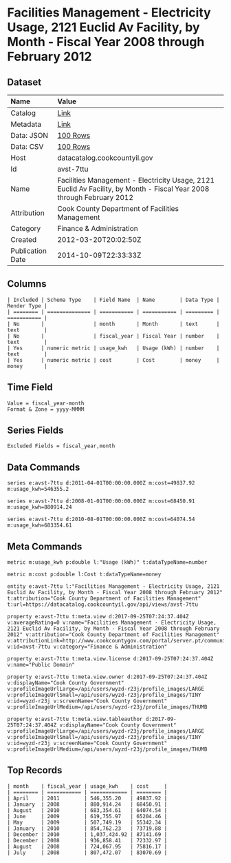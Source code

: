 # Facilities Management - Electricity Usage, 2121 Euclid Av Facility, by Month - Fiscal Year 2008 through February 2012

## Dataset

| Name | Value |
| :--- | :---- |
| Catalog | [Link](https://catalog.data.gov/dataset/facilities-management-electricity-usage-2121-euclid-av-facility-by-month-fiscal-year-200-2-bd509) |
| Metadata | [Link](https://datacatalog.cookcountyil.gov/api/views/avst-7ttu) |
| Data: JSON | [100 Rows](https://datacatalog.cookcountyil.gov/api/views/avst-7ttu/rows.json?max_rows=100) |
| Data: CSV | [100 Rows](https://datacatalog.cookcountyil.gov/api/views/avst-7ttu/rows.csv?max_rows=100) |
| Host | datacatalog.cookcountyil.gov |
| Id | avst-7ttu |
| Name | Facilities Management - Electricity Usage, 2121 Euclid Av Facility, by Month - Fiscal Year 2008 through February 2012 |
| Attribution | Cook County Department of Facilities Management |
| Category | Finance & Administration |
| Created | 2012-03-20T20:02:50Z |
| Publication Date | 2014-10-09T22:33:33Z |

## Columns

```ls
| Included | Schema Type    | Field Name  | Name        | Data Type | Render Type |
| ======== | ============== | =========== | =========== | ========= | =========== |
| No       |                | month       | Month       | text      | text        |
| No       |                | fiscal_year | Fiscal Year | number    | text        |
| Yes      | numeric metric | usage_kwh   | Usage (kWh) | number    | text        |
| Yes      | numeric metric | cost        | Cost        | money     | money       |
```

## Time Field

```ls
Value = fiscal_year-month
Format & Zone = yyyy-MMMM
```

## Series Fields

```ls
Excluded Fields = fiscal_year,month
```

## Data Commands

```ls
series e:avst-7ttu d:2011-04-01T00:00:00.000Z m:cost=49837.92 m:usage_kwh=546355.2

series e:avst-7ttu d:2008-01-01T00:00:00.000Z m:cost=68450.91 m:usage_kwh=880914.24

series e:avst-7ttu d:2010-08-01T00:00:00.000Z m:cost=64074.54 m:usage_kwh=683354.61
```

## Meta Commands

```ls
metric m:usage_kwh p:double l:"Usage (kWh)" t:dataTypeName=number

metric m:cost p:double l:Cost t:dataTypeName=money

entity e:avst-7ttu l:"Facilities Management - Electricity Usage, 2121 Euclid Av Facility, by Month - Fiscal Year 2008 through February 2012" t:attribution="Cook County Department of Facilities Management" t:url=https://datacatalog.cookcountyil.gov/api/views/avst-7ttu

property e:avst-7ttu t:meta.view d:2017-09-25T07:24:37.404Z v:averageRating=0 v:name="Facilities Management - Electricity Usage, 2121 Euclid Av Facility, by Month - Fiscal Year 2008 through February 2012" v:attribution="Cook County Department of Facilities Management" v:attributionLink=http://www.cookcountygov.com/portal/server.pt/community/facilities_management/294/facilities_management v:id=avst-7ttu v:category="Finance & Administration"

property e:avst-7ttu t:meta.view.license d:2017-09-25T07:24:37.404Z v:name="Public Domain"

property e:avst-7ttu t:meta.view.owner d:2017-09-25T07:24:37.404Z v:displayName="Cook County Government" v:profileImageUrlLarge=/api/users/wyzd-r23j/profile_images/LARGE v:profileImageUrlSmall=/api/users/wyzd-r23j/profile_images/TINY v:id=wyzd-r23j v:screenName="Cook County Government" v:profileImageUrlMedium=/api/users/wyzd-r23j/profile_images/THUMB

property e:avst-7ttu t:meta.view.tableauthor d:2017-09-25T07:24:37.404Z v:displayName="Cook County Government" v:profileImageUrlLarge=/api/users/wyzd-r23j/profile_images/LARGE v:profileImageUrlSmall=/api/users/wyzd-r23j/profile_images/TINY v:id=wyzd-r23j v:screenName="Cook County Government" v:profileImageUrlMedium=/api/users/wyzd-r23j/profile_images/THUMB
```

## Top Records

```ls
| month    | fiscal_year | usage_kwh    | cost     | 
| ======== | =========== | ============ | ======== | 
| April    | 2011        | 546,355.20   | 49837.92 | 
| January  | 2008        | 880,914.24   | 68450.91 | 
| August   | 2010        | 683,354.61   | 64074.54 | 
| June     | 2009        | 619,755.97   | 65204.46 | 
| May      | 2009        | 507,749.19   | 55342.34 | 
| January  | 2010        | 854,762.23   | 73719.88 | 
| December | 2010        | 1,037,424.92 | 87141.69 | 
| December | 2008        | 936,858.41   | 72332.97 | 
| August   | 2008        | 724,067.95   | 75816.17 | 
| July     | 2008        | 807,472.07   | 83070.69 | 
```